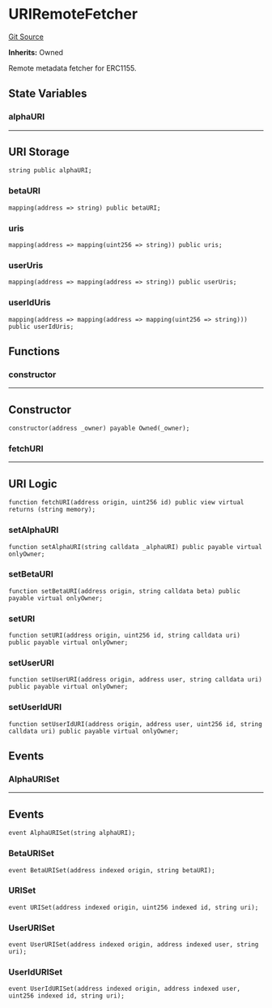 # URIRemoteFetcher
[Git Source](https://github.com/kalidao/keep/blob/1979341a5a2118c8b67dae50ac448106c85bacac/src/extensions/metadata/URIRemoteFetcher.sol)

**Inherits:**
Owned

Remote metadata fetcher for ERC1155.


## State Variables
### alphaURI
-----------------------------------------------------------------------
URI Storage
-----------------------------------------------------------------------


```solidity
string public alphaURI;
```


### betaURI

```solidity
mapping(address => string) public betaURI;
```


### uris

```solidity
mapping(address => mapping(uint256 => string)) public uris;
```


### userUris

```solidity
mapping(address => mapping(address => string)) public userUris;
```


### userIdUris

```solidity
mapping(address => mapping(address => mapping(uint256 => string))) public userIdUris;
```


## Functions
### constructor

-----------------------------------------------------------------------
Constructor
-----------------------------------------------------------------------


```solidity
constructor(address _owner) payable Owned(_owner);
```

### fetchURI

-----------------------------------------------------------------------
URI Logic
-----------------------------------------------------------------------


```solidity
function fetchURI(address origin, uint256 id) public view virtual returns (string memory);
```

### setAlphaURI


```solidity
function setAlphaURI(string calldata _alphaURI) public payable virtual onlyOwner;
```

### setBetaURI


```solidity
function setBetaURI(address origin, string calldata beta) public payable virtual onlyOwner;
```

### setURI


```solidity
function setURI(address origin, uint256 id, string calldata uri) public payable virtual onlyOwner;
```

### setUserURI


```solidity
function setUserURI(address origin, address user, string calldata uri) public payable virtual onlyOwner;
```

### setUserIdURI


```solidity
function setUserIdURI(address origin, address user, uint256 id, string calldata uri) public payable virtual onlyOwner;
```

## Events
### AlphaURISet
-----------------------------------------------------------------------
Events
-----------------------------------------------------------------------


```solidity
event AlphaURISet(string alphaURI);
```

### BetaURISet

```solidity
event BetaURISet(address indexed origin, string betaURI);
```

### URISet

```solidity
event URISet(address indexed origin, uint256 indexed id, string uri);
```

### UserURISet

```solidity
event UserURISet(address indexed origin, address indexed user, string uri);
```

### UserIdURISet

```solidity
event UserIdURISet(address indexed origin, address indexed user, uint256 indexed id, string uri);
```

